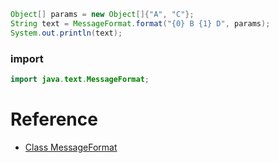 ```java
Object[] params = new Object[]{"A", "C"};
String text = MessageFormat.format("{0} B {1} D", params);
System.out.println(text);
```

### import

```java
import java.text.MessageFormat;
```


# Reference
- [Class MessageFormat](https://docs.oracle.com/javase/8/docs/api/java/text/MessageFormat.html)